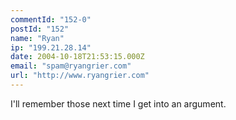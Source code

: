 ```yaml
---
commentId: "152-0"
postId: "152"
name: "Ryan"
ip: "199.21.28.14"
date: 2004-10-18T21:53:15.000Z
email: "spam@ryangrier.com"
url: "http://www.ryangrier.com"
---
```

<p>I'll remember those next time I get into an argument.</p>